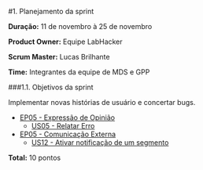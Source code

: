 #1. Planejamento da sprint

**Duração:** 11 de novembro à 25 de novembro

**Product Owner:** Equipe LabHacker

**Scrum Master:** Lucas Brilhante 

**Time:** Integrantes da equipe de MDS e GPP

###1.1. Objetivos da sprint

<p align="justify">Implementar novas histórias de usuário e concertar bugs.</p>

* [EP05 - Expressão de Opinião](https://github.com/fga-gpp-mds/2016.2-WikiLegis/issues/35)
   * [US05 - Relatar Erro](https://github.com/fga-gpp-mds/2016.2-WikiLegis/issues/42)
* [EP05 - Comunicação Externa](https://github.com/fga-gpp-mds/2016.2-WikiLegis/issues/34)
   * [US12 - Ativar notificação de um segmento](https://github.com/fga-gpp-mds/2016.2-WikiLegis/issues/39)

**Total:** 10 pontos